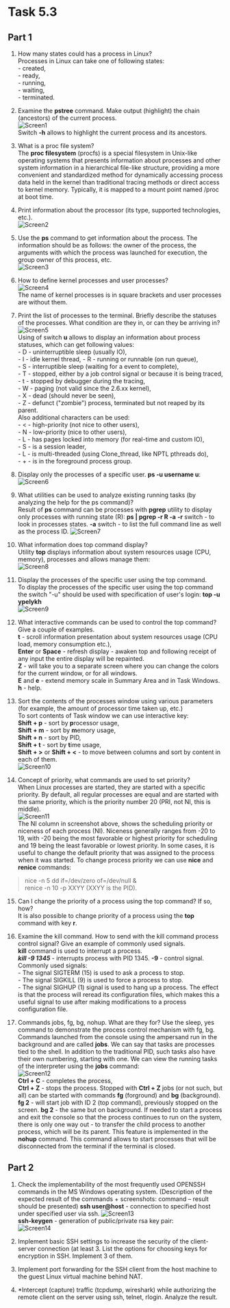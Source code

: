 # Task 5.3  

##  Part 1  
  1. How many states could has a process in Linux?  
  Processes in Linux can take one of following states:  
    - created,  
    - ready,  
    - running,  
    - waiting,  
    - terminated.  

  2. Examine the **pstree** command. Make output (highlight) the chain (ancestors) of the current process.  
  ![Screen1](./task_images/Screenshot_1.png)  
  Switch **-h** allows to highlight the current process and its ancestors.  

  3. What is a proc file system?  
  The **proc filesystem** (procfs) is a special filesystem in Unix-like operating systems that presents information about processes and other system information in a hierarchical file-like structure, providing a more convenient and standardized method for dynamically accessing process data held in the kernel than traditional tracing methods or direct access to kernel memory. Typically, it is mapped to a mount point named /proc at boot time.  

  4. Print information about the processor (its type, supported technologies, etc.).  
  ![Screen2](./task_images/Screenshot_2.png)  

  5. Use the **ps** command to get information about the process. The information should be as follows: the owner of the process, the arguments with which the process was launched for execution, the group owner of this process, etc.  
  ![Screen3](./task_images/Screenshot_3.png)  

  6. How to define kernel processes and user processes?  
  ![Screen4](./task_images/Screenshot_4.png)  
  The name of kernel processes is in square brackets and user processes are without them.  

  7. Print the list of processes to the terminal. Briefly describe the statuses of the processes. What condition are they in, or can they be arriving in?  
  ![Screen5](./task_images/Screenshot_5.png)  
  Using of switch **u** allows to display an information about process statuses, which can get following values:  
    - D - uninterruptible sleep (usually IO),  
    - I - idle kernel thread,
    - R - running or runnable (on run queue),  
    - S - interruptible sleep (waiting for a event to complete),  
    - T - stopped, either by a job control signal or because it is being traced,  
    - t - stopped by debugger during the tracing,  
    - W - paging (not valid since the 2.6.xx kernel),  
    - X - dead (should never be seen),  
    - Z - defunct ("zombie") process, terminated but not reaped by its parent.  
  Also additional characters can be used:  
    - < - high-priority (not nice to other users),  
    - N - low-priority (nice to other users),  
    - L - has pages locked into memory (for real-time and custom IO),  
    - S - is a session leader,  
    - L - is multi-threaded (using Clone_thread, like NPTL pthreads do),  
    - + - is in the foreground process group.

  8. Display only the processes of a specific user.
  **ps -u username u**:  
  ![Screen6](./task_images/Screenshot_6.png)  

  9. What utilities can be used to analyze existing running tasks (by analyzing the help for the ps command)?  
  Result of **ps** command can be processes with **pgrep** utility to display only processes with running state (R):  **ps | pgrep -r R -a**
  **-r** switch - to look in processes states.
  **-a** switch - to list the full command line as well as the process ID.
  ![Screen7](./task_images/Screenshot_7.png)  

  10. What information does top command display?  
  Utility **top** displays information about system resources usage (CPU, memory), processes and allows manage them:  
  ![Screen8](./task_images/Screenshot_8.png)  

  12. Display the processes of the specific user using the top command.  
  To display the processes of the specific user using the top command the switch "-u" should be used with specification of user's login:  **top -u ypelykh**  
  ![Screen9](./task_images/Screenshot_9.png)  

  12. What interactive commands can be used to control the top command? Give a couple of examples.  
  **t** - scroll information presentation about system resources usage (CPU load, memory consumption etc.),  
  **Enter** or **Space** - refresh display -  awaken top and following receipt of any input the entire display will be repainted.  
  **Z** - will  take you to a separate screen where you can change the colors for the current window, or for all windows.  
  **E** and **e** - extend memory scale in Summary Area and in Task Windows.  
  **h** - help.  

  13. Sort the contents of the processes window using various parameters (for example, the amount of processor time taken up, etc.)  
  To sort contents of Task window we can use interactive key:  
  **Shift + p** - sort by **p**rocessor usage,  
  **Shift + m** - sort by **m**emory usage,  
  **Shift + n** - sort by PID,  
  **Shift + t** - sort by **t**ime usage,  
  **Shift + >** or **Shift + <** - to move between columns and sort by content in each of them.  
  ![Screen10](./task_images/Screenshot_10.png)  

  14. Concept of priority, what commands are used to set priority?  
  When Linux processes are started, they are started with a specific priority. By default, all regular processes are equal and are started with the same priority, which is the priority number 20 (PRI, not NI, this is middle).  
  ![Screen11](./task_images/Screenshot_11.png)  
  The NI column in screenshot above, shows the scheduling priority or niceness of each process (NI). Niceness generally ranges from -20 to 19, with -20 being the most favorable or highest priority for scheduling and 19 being the least favorable or lowest priority. In some cases, it is useful to change the default priority that was assigned to the process when it was started. To change process priority we can use **nice** and **renice** commands:  
  > nice -n 5 dd if=/dev/zero of=/dev/null &  
  > renice -n 10 -p XXYY (XXYY is the PID).  

  15. Can I change the priority of a process using the top command? If so, how?  
  It is also possible to change priority of a process using the **top** command with key **r**.  

  16. Examine the kill command. How to send with the kill command process control signal? Give an example of commonly used signals.  
  **kill** command is used to interrupt a process.  
  _**kill -9 1345**_ - interrupts process with PID 1345. **-9** - control signal.  
  Commonly used signals:  
    - The signal SIGTERM (15) is used to ask a process to stop.  
    - The signal SIGKILL (9) is used to force a process to stop.  
    - The signal SIGHUP (1) signal is used to hang up a process. The effect is that the process will reread its configuration files, which makes this a useful signal to use after making modifications to a process configuration file.  

  17. Commands jobs, fg, bg, nohup. What are they for? Use the sleep, yes command to demonstrate the process control mechanism with fg, bg.  
  Commands launched from the console using the ampersand run in the background and are called **jobs**. We can say that tasks are processes tied to the shell. In addition to the traditional PID, such tasks also have their own numbering, starting with one. We can view the running tasks of the interpreter using the **jobs** command:  
  ![Screen12](./task_images/Screenshot_12.png)  
  **Ctrl + C** - completes the process,  
  **Ctrl + Z** - stops the process.
  Stopped with **Ctrl + Z** jobs (or not such, but all) can be started with commands **fg** (forground) and **bg** (background). **fg 2** - will start job with ID 2 (top command), previously stopped on the screen. **bg 2** - the same but on background.
  If needed to start a process and exit the console so that the process continues to run on the system, there is only one way out - to transfer the child process to another process, which will be its parent. This feature is implemented in the **nohup** command. This command allows to start processes that will be disconnected from the terminal if the terminal is closed.

## Part 2
  1. Check the implementability of the most frequently used OPENSSH commands in the MS Windows operating system. (Description of the expected result of the commands + screenshots: command – result should be presented)
  **ssh user@host** - connection to specified host under specified user via ssh.
  ![Screen13](./task_images/Screenshot_13.png)  
  **ssh-keygen** - generation of public/private rsa key pair:  
  ![Screen14](./task_images/Screenshot_14.png)  

  2. Implement basic SSH settings to increase the security of the client-server connection (at least 3. List the options for choosing keys for encryption in SSH. Implement 3 of them.

  3. Implement port forwarding for the SSH client from the host machine to the guest Linux virtual machine behind NAT.

  4. *Intercept (capture) traffic (tcpdump, wireshark) while authorizing the remote client on the server using ssh, telnet, rlogin. Analyze the result.
